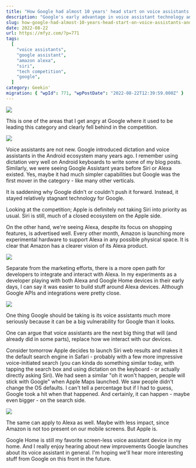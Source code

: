 ```yaml
---
title: "How Google had almost 10 years' head start on voice assistants and lost its competition to Amazon"
description: "Google's early advantage in voice assistant technology and its subsequent loss of market leadership to Amazon's Alexa are examined. The potential implications for Google's search dominance are also considered."
slug: how-google-had-almost-10-years-head-start-on-voice-assistants-and-lost-its-competition-to-amazon
date: 2022-08-22
url: https://mfyz.com/?p=771
tags:
  [
    "voice assistants",
    "google assistant",
    "amazon alexa",
    "siri",
    "tech competition",
    "google",
  ]
category: Geekin'
migration: { "wpId": 771, "wpPostDate": "2022-08-22T12:39:59.000Z" }
---
```


![](/images/archive/en/2022/08/How-Google-lost-voice-assistant-war.jpg)

This is one of the areas that I get angry at Google where it used to be leading this category and clearly fell behind in the competition.

![](/images/archive/en/2022/08/on-device-light-blue-background.gif)

Voice assistants are not new. Google introduced dictation and voice assistants in the Android ecosystem many years ago. I remember using dictation very well on Android keyboards to write some of my blog posts. Similarly, we were seeing Google Assistant years before Siri or Alexa existed. Yes, maybe it had much simpler capabilities but Google was the first mover in the category - like many other verticals.

It is saddening why Google didn't or couldn't push it forward. Instead, it stayed relatively stagnant technology for Google.

Looking at the competition; Apple is definitely not taking Siri into priority as usual. Siri is still, much of a closed ecosystem on the Apple side.

On the other hand, we're seeing Alexa, despite its focus on shopping features, is advertised well. Every other month, Amazon is launching more experimental hardware to support Alexa in any possible physical space. It is clear that Amazon has a clearer vision of its Alexa product.

![](/images/archive/en/2022/08/HomePod-Mini-Orange-1600x900.webp)

Separate from the marketing efforts, there is a more open path for developers to integrate and interact with Alexa. In my experiments as a developer playing with both Alexa and Google Home devices in their early days, I can say it was easier to build stuff around Alexa devices. Although Google APIs and integrations were pretty close.

![](/images/archive/en/2022/08/local-home-sdk-execute-path.jpeg)

One thing Google should be taking is its voice assistants much more seriously because it can be a big vulnerability for Google than it looks.

One can argue that voice assistants are the next big thing that will (and already did in some parts), replace how we interact with our devices.

Consider tomorrow Apple decides to launch Siri web results and makes it the default search engine in Safari - probably with a few more impressive voice-initiated search (you can kinda do something similar today, with tapping the search box and using dictation on the keyboard - or actually directly asking Siri). We had seen a similar "oh it won't happen, people will stick with Google" when Apple Maps launched. We saw people didn't change the OS defaults. I can't tell a percentage but if I had to guess, Google took a hit when that happened. And certainly, it can happen - maybe even bigger - on the search side.

![](/images/archive/en/2022/08/polar-bears.jpeg)

The same can apply to Alexa as well. Maybe with less impact, since Amazon is not too present on our mobile screens. But Apple is.

Google Home is still my favorite screen-less voice assistant device in my home. And I really enjoy hearing about new improvements Google launches about its voice assistant in general. I'm hoping we'll hear more interesting stuff from Google on this front in the future.
